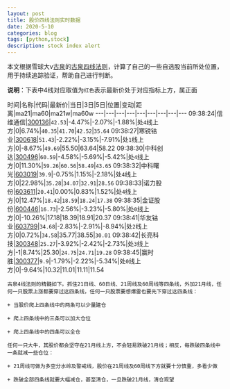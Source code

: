 ```yaml
---
layout: post
title: 股价四线法则实时数据
date: 2020-5-10
categories: blog
tags: [python,stock]
description: stock index alert
---
```



本文根据雪球大v[古泉](https://xueqiu.com/u/7148646888)的[古泉四线法则](https://xueqiu.com/7148646888/130498192)，计算了自己的一些自选股当前所处位置，用于持续追踪验证，帮助自己进行判断。

**说明**：下表中4线对应取值为`红色`表示最新价处于对应指标上方，属正面

时间|名称|代码|最新价|当日|3日|5日|位置|变动|距离|ma21|ma60|ma21w|ma60w
---|---|---|---|---|---|---|---|---
09:38:24|信维通信|[300136](https://xueqiu.com/S/SZ300136)|`42.53`|-4.47%|-2.07%|-1.88%|处`4`线上方|0|6.74%|`40.35`|`41.70`|`42.52`|`35.64`
09:38:27|寒锐钴业|[300618](https://xueqiu.com/S/SZ300618)|`51.43`|-2.22%|-3.15%|-7.91%|处`1`线上方|0|-8.67%|`49.69`|55.50|63.64|58.22
09:38:30|中科创达|[300496](https://xueqiu.com/S/SZ300496)|`60.59`|-4.58%|-5.69%|-5.42%|处`4`线上方|0|11.30%|`59.26`|`60.56`|`58.49`|`43.65`
09:38:32|中科曙光|[603019](https://xueqiu.com/S/SH603019)|`39.9`|-0.75%|1.15%|-2.18%|处`4`线上方|0|22.98%|`35.28`|`34.07`|`32.91`|`28.56`
09:38:33|诺力股份|[603611](https://xueqiu.com/S/SH603611)|`20.41`|0.00%|0.83%|1.52%|处`4`线上方|0|12.47%|`18.42`|`18.59`|`18.24`|`17.38`
09:38:35|金证股份|[600446](https://xueqiu.com/S/SH600446)|`16.73`|-2.56%|-3.23%|-5.80%|处`0`线上方|0|-10.26%|17.18|18.39|18.91|20.37
09:38:41|华友钴业|[603799](https://xueqiu.com/S/SH603799)|`34.68`|-2.83%|-2.91%|-8.94%|处`2`线上方|0|0.72%|`34.58`|35.77|38.55|`30.01`
09:38:42|长亮科技|[300348](https://xueqiu.com/S/SZ300348)|`25.27`|-3.92%|-2.42%|-2.73%|处`3`线上方|-1|8.74%|25.30|`24.75`|`24.71`|`19.28`
09:38:45|赢时胜|[300377](https://xueqiu.com/S/SZ300377)|`9.9`|-1.79%|-2.22%|-5.34%|处`0`线上方|0|-9.64%|10.32|11.01|11.11|11.54

```
古泉4线法则的精髓如下。抓住21日线、60日线、21周线及60周线等四条线，外加21月线，任何一只股票上涨都要穿过这四条线，任何一只股票要想爆雷也要先下穿过这四条线：

+ 当股价爬上四条线中的两条可以少量建仓

+ 爬上四条线中的三条可以加大仓位

+ 爬上四条线中的四条可以全仓

任何一只大牛，其股价都会坚守在21月线上方，不会轻易跌破21月线；相反，每跌破四条线中一条就减一些仓位：

+ 21周线可做为多空分水岭及警戒线，股价在21周线及60周线下方就要十分慎重，多看少做

+ 跌破全部四条线就要大幅减仓，甚至清仓，一旦跌破21月线，清仓观望
```